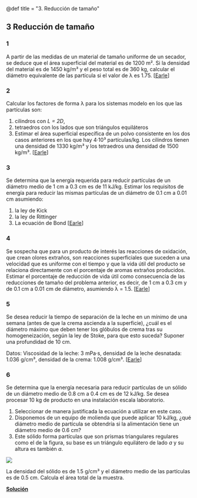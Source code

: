 @def title = "3. Reducción de tamaño"

## 3 Reducción de tamaño

### 1

A partir de las medidas de un material de tamaño uniforme de un secador, se deduce que el área superficial del material es de 1200 m². Si la densidad del material es de 1450 kg/m³ y el peso total es de 360 kg, calcular el diámetro equivalente de las partícula si el valor de λ es 1.75. [[Earle](https://www.nzifst.org.nz/resources/unitoperations/sizereduction3.htm#problems)]

### 2

Calcular los factores de forma λ para los sistemas modelo en los que las partículas son:
1. cilindros con _L = 2D_,
2. tetraedros con los lados que son triángulos equiláteros
3. Estimar el área superficial específica de un polvo consistente en los dos casos anteriores en los que hay 4·10³ partículas/kg. Los cilindros tienen una densidad de 1330 kg/m³ y los tetraedros una densidad de 1500 kg/m³. [[Earle](https://www.nzifst.org.nz/resources/unitoperations/sizereduction3.htm#problems)]
 
### 3

Se determina que la energía requerida para reducir partículas de un diámetro medio de 1 cm a 0.3 cm es de 11 kJ/kg. Estimar los requisitos de energía para reducir las mismas partículas de un diámetro de 0.1 cm a 0.01 cm asumiendo:
1. la ley de Kick
2. la ley de Rittinger
3. La ecuación de Bond [[Earle](https://www.nzifst.org.nz/resources/unitoperations/sizereduction3.htm#problems)]

### 4

Se sospecha que para un producto de interés las reacciones de oxidación, que crean olores extraños, son reacciones superficiales que suceden a una velocidad que es uniforme con el tiempo y que la vida útil del producto se relaciona directamente con el porcentaje de aromas extraños producidos. Estimar el porcentaje de reducción de vida útil como consecuencia de las reducciones de tamaño del problema anterior, es decir, de 1 cm a 0.3 cm y de 0.1 cm a 0.01 cm de diámetro, asumiendo λ = 1.5. [[Earle](https://www.nzifst.org.nz/resources/unitoperations/sizereduction3.htm#problems)]

### 5

Se desea reducir la tiempo de separación de la leche en un mínimo de una semana (antes de que la crema ascienda a la superficie), ¿cuál es el diámetro máximo que deben tener los glóbulos de crema tras su homogeneización, según la ley de Stoke, para que esto suceda? Suponer una profundidad de 10 cm.

Datos: Viscosidad de la leche: 3 mPa·s, densidad de la leche desnatada: 1.036 g/cm³, densidad de la crema: 1.008 g/cm³. [[Earle](https://www.nzifst.org.nz/resources/unitoperations/sizereduction3.htm#problems)]

### 6

Se determina que la energía necesaria para reducir partículas de un sólido de un diámetro medio de 0.8 cm a 0.4 cm es de 12 kJ/kg. Se desea procesar 10 kg de producto en una instalación escala laboratorio.
1. Seleccionar de manera justificada la ecuación a utilizar en este caso.
2. Disponemos de un equipo de molienda que puede aplicar 10 kJ/kg, ¿qué diámetro medio de partícula se obtendría si la alimentación tiene un diámetro medio de 0.6 cm?
3. Este sólido forma partículas que son prismas triangulares regulares como el de la figura, su base es un triángulo equilátero de lado _a_ y su altura es también _a_.

![](prob3-6.png)
    
La densidad del sólido es de 1.5 g/cm³ y el diámetro medio de las partículas es de 0.5 cm. Calcula el área total de la muestra.
    
**[Solución](/assets/notebooks-html/prob3-6.jl.html)**